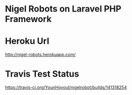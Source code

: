 # Nigel Robots on Laravel PHP Framework

# Heroku Url
http://nigel-robots.herokuapp.com/

# Travis Test Status
https://travis-ci.org/YounHoyoul/nigelrobot/builds/141318254

